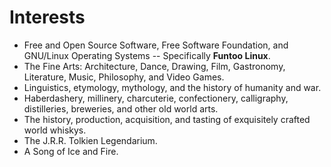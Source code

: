 Interests
=========

* Free and Open Source Software, Free Software Foundation, and GNU/Linux Operating Systems -- Specifically **Funtoo Linux**.
* The Fine Arts: Architecture, Dance, Drawing, Film, Gastronomy, Literature, Music, Philosophy, and Video Games.
* Linguistics, etymology, mythology, and the history of humanity and war.
* Haberdashery, millinery, charcuterie, confectionery, calligraphy, distilleries, breweries, and other old world arts.
* The history, production, acquisition, and tasting of exquisitely crafted world whiskys.
* The J.R.R. Tolkien Legendarium.
* A Song of Ice and Fire.
